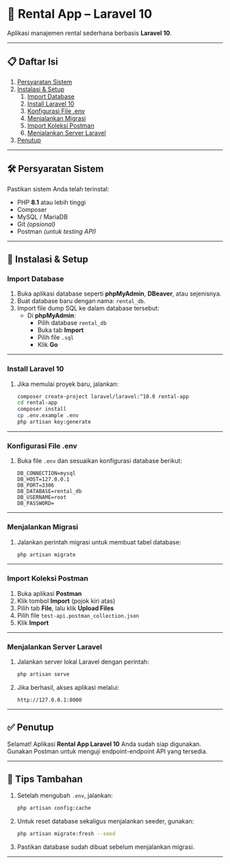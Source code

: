 # 🚗 Rental App – Laravel 10

Aplikasi manajemen rental sederhana berbasis **Laravel 10**.

---

## 📋 Daftar Isi

1. [Persyaratan Sistem](#-persyaratan-sistem)  
2. [Instalasi & Setup](#-instalasi--setup)  
   1. [Import Database](#import-database)  
   2. [Install Laravel 10](#install-laravel-10)  
   3. [Konfigurasi File .env](#konfigurasi-file-env)  
   4. [Menjalankan Migrasi](#menjalankan-migrasi)  
   5. [Import Koleksi Postman](#import-koleksi-postman)  
   6. [Menjalankan Server Laravel](#menjalankan-server-laravel)  
3. [Penutup](#penutup)

---

## 🛠️ Persyaratan Sistem

Pastikan sistem Anda telah terinstal:

- PHP **8.1** atau lebih tinggi  
- Composer  
- MySQL / MariaDB  
- Git *(opsional)*  
- Postman *(untuk testing API)*

---

## 🚀 Instalasi & Setup

### Import Database

1. Buka aplikasi database seperti **phpMyAdmin**, **DBeaver**, atau sejenisnya.  
1. Buat database baru dengan nama: `rental_db`.  
1. Import file dump SQL ke dalam database tersebut:  
   - Di **phpMyAdmin**:  
     - Pilih database `rental_db`  
     - Buka tab **Import**  
     - Pilih file `.sql`  
     - Klik **Go**

---

### Install Laravel 10

1. Jika memulai proyek baru, jalankan:

    ```bash
    composer create-project laravel/laravel:^10.0 rental-app
    cd rental-app
    composer install
    cp .env.example .env
    php artisan key:generate
    ```

---

### Konfigurasi File .env

1. Buka file `.env` dan sesuaikan konfigurasi database berikut:

    ```env
    DB_CONNECTION=mysql
    DB_HOST=127.0.0.1
    DB_PORT=3306
    DB_DATABASE=rental_db
    DB_USERNAME=root
    DB_PASSWORD=
    ```

---

### Menjalankan Migrasi

1. Jalankan perintah migrasi untuk membuat tabel database:

    ```bash
    php artisan migrate
    ```

---

### Import Koleksi Postman

1. Buka aplikasi **Postman**  
1. Klik tombol **Import** (pojok kiri atas)  
1. Pilih tab **File**, lalu klik **Upload Files**  
1. Pilih file `test-api.postman_collection.json`  
1. Klik **Import**

---

### Menjalankan Server Laravel

1. Jalankan server lokal Laravel dengan perintah:

    ```bash
    php artisan serve
    ```

1. Jika berhasil, akses aplikasi melalui:

    ```
    http://127.0.0.1:8000
    ```

---

## ✅ Penutup

Selamat! Aplikasi **Rental App Laravel 10** Anda sudah siap digunakan.  
Gunakan Postman untuk menguji endpoint-endpoint API yang tersedia.

---

## 🔄 Tips Tambahan

1. Setelah mengubah `.env`, jalankan:

    ```bash
    php artisan config:cache
    ```

1. Untuk reset database sekaligus menjalankan seeder, gunakan:

    ```bash
    php artisan migrate:fresh --seed
    ```

1. Pastikan database sudah dibuat sebelum menjalankan migrasi.

---